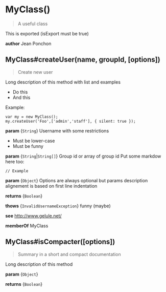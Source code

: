 # MyClass()
> A useful class

This is exported (isExport must be true)

**author** Jean Ponchon


## MyClass#createUser(name, groupId, [options])
> Create new user

Long description of this method with list and examples

  - Do this
  - And this

Example:

    var my = new MyClass();
    my.createUser('Foo',['admin','staff'], { silent: true });

**param** {`String`} 
Username with some restrictions
- Must be lower-case
- Must be funny

**param** {`String`|`String[]`} Group id or array of group id
Put some markdow here too:

    // Example

**param** {`Object`} 
Options are always optional
but params description alignement is based on first line indentation

**returns** {`Boolean`} 

**thows** {`InvalidUsernameException`} funny (maybe)

**see** http://www.gelule.net/

**memberOf** MyClass


## MyClass#isCompacter([options])
> Summary in a short and compact documentation

Long description of this method

**param** {`Object`} 

**returns** {`Boolean`} 


